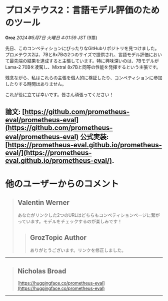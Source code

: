 # プロメテウス2：言語モデル評価のためのツール

**Groz** *2024年5月7日 火曜日 4:01:59 JST* (9票)

先日、このコンペティションにぴったりなGitHubリポジトリを見つけました。プロメテウス2は、7Bと8x7Bの2つのサイズで提供され、言語モデル評価において最先端の結果を達成すると主張しています。特に興味深いのは、7BモデルがLama-2 70Bを凌駕し、Mixtral 8x7Bと同等の性能を発揮するという主張です。

残念ながら、私はこれらの主張を個人的に検証したり、コンペティションに参加したりする時間はありません。

これが役に立てば幸いです。皆さん頑張ってください！

論文: [https://github.com/prometheus-eval/prometheus-eval](https://github.com/prometheus-eval/prometheus-eval)
公式実装: [https://prometheus-eval.github.io/prometheus-eval/](https://prometheus-eval.github.io/prometheus-eval/). 
---
# 他のユーザーからのコメント
> ## Valentin Werner
> 
> あなたがリンクした2つのURLはどちらもコンペティションページに繋がっています。モデルをチェックするのが楽しみです！
> 
> 
> > ## GrozTopic Author
> > 
> > ありがとうございます。リンクを修正しました。
> > 
> > 
> > 
---
> ## Nicholas Broad
> 
> [https://huggingface.co/prometheus-eval](https://huggingface.co/prometheus-eval)
> 
> 
> 
---

